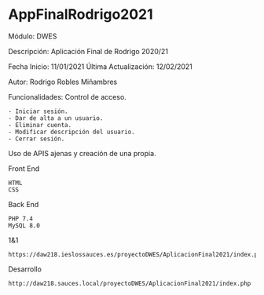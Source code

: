 # AppFinalRodrigo2021
Módulo: DWES

Descripción: Aplicación Final de Rodrigo 2020/21

Fecha Inicio: 11/01/2021
Última Actualización: 12/02/2021

Autor: Rodrigo Robles Miñambres

Funcionalidades:
Control de acceso.

    - Iniciar sesión.
    - Dar de alta a un usuario.
    - Eliminar cuenta.
    - Modificar descripción del usuario.
    - Cerrar sesión.

Uso de APIS ajenas y creación de una propia.
  
Front End

    HTML
    CSS

Back End

    PHP 7.4
    MySQL 8.0

1&1

    https://daw218.ieslossauces.es/proyectoDWES/AplicacionFinal2021/index.php

Desarrollo

    http://daw218.sauces.local/proyectoDWES/AplicacionFinal2021/index.php
